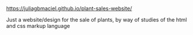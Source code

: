 https://juliagbmaciel.github.io/plant-sales-website/




Just a website/design for the sale of plants, by way of studies of the html and css markup language
